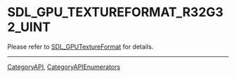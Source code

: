# SDL_GPU_TEXTUREFORMAT_R32G32_UINT

Please refer to [SDL_GPUTextureFormat](SDL_GPUTextureFormat) for details.

----
[CategoryAPI](CategoryAPI), [CategoryAPIEnumerators](CategoryAPIEnumerators)

